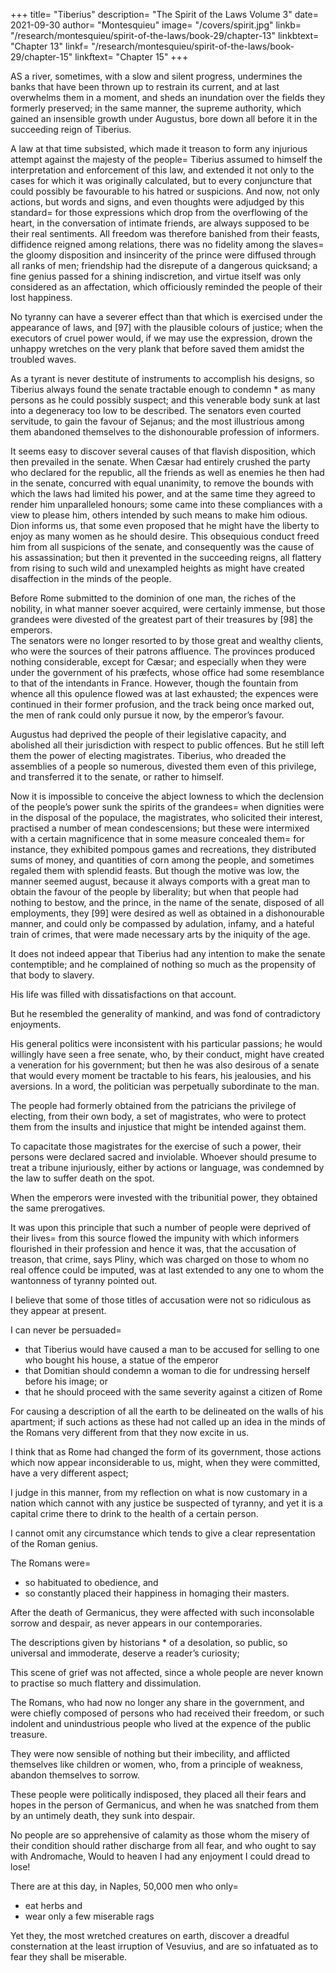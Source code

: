 +++
title=  "Tiberius"
description=  "The Spirit of the Laws Volume 3"
date=  2021-09-30
author=  "Montesquieu"
image=  "/covers/spirit.jpg"
linkb=  "/research/montesquieu/spirit-of-the-laws/book-29/chapter-13"
linkbtext=  "Chapter 13"
linkf=  "/research/montesquieu/spirit-of-the-laws/book-29/chapter-15"
linkftext=  "Chapter 15"
+++

AS a river, sometimes, with a slow and silent progress, undermines the banks that have been thrown up to restrain its current, and at last overwhelms them in a moment, and sheds an inundation over the fields they formerly preserved; in the same manner, the supreme authority, which gained an insensible growth under Augustus, bore down all before it in the succeeding reign of Tiberius.

A law at that time subsisted, which made it treason to form any injurious attempt against the majesty of the people=  Tiberius assumed to himself the interpretation and enforcement of this law, and extended it not only to the cases for which it was originally calculated, but to every conjuncture that could possibly be favourable to his hatred or suspicions. And now, not only actions, but words and signs, and even thoughts were adjudged by this standard=  for those expressions which drop from the overflowing of the heart, in the conversation of intimate friends, are always supposed to be their real sentiments. All freedom was therefore banished from their feasts, diffidence reigned among relations, there was no fidelity among the slaves=  the gloomy disposition and insincerity of the prince were diffused through all ranks of men; friendship had the disrepute of a dangerous quicksand; a fine genius passed for a shining indiscretion, and virtue itself was only considered as an affectation, which officiously reminded the people of their lost happiness.

No tyranny can have a severer effect than that which is exercised under the appearance of laws, and [97] with the plausible colours of justice; when the executors of cruel power would, if we may use the expression, drown the unhappy wretches on the very plank that before saved them amidst the troubled waves.

As a tyrant is never destitute of instruments to accomplish his designs, so Tiberius always found the senate tractable enough to condemn * as many persons as he could possibly suspect; and this venerable body sunk at last into a degeneracy too low to be described. The senators even courted servitude, to gain the favour of Sejanus; and the most illustrious among them abandoned themselves to the dishonourable profession of informers.

It seems easy to discover several causes of that flavish disposition, which then prevailed in the senate. When Cæsar had entirely crushed the party who declared for the republic, all the friends as well as enemies he then had in the senate, concurred with equal unanimity, to remove the bounds with which the laws had limited his power, and at the same time they agreed to render him unparalleled honours; some came into these compliances with a view to please him, others intended by such means to make him odious. Dion informs us, that some even proposed that he might have the liberty to enjoy as many women as he should desire. This obsequious conduct freed him from all suspicions of the senate, and consequently was the cause of his assassination; but then it prevented in the succeeding reigns, all flattery from rising to such wild and unexampled heights as might have created disaffection in the minds of the people.

Before Rome submitted to the dominion of one man, the riches of the nobility, in what manner soever acquired, were certainly immense, but those grandees were divested of the greatest part of their treasures by [98] the emperors. 
\
The senators were no longer resorted to by those great and wealthy clients, who were the sources of their patrons affluence. The provinces produced nothing considerable, except for Cæsar; and especially when they were under the government of his præfects, whose office had some resemblance to that of the intendants in France. However, though the fountain from whence all this opulence flowed was at last exhausted; the expences were continued in their former profusion, and the track being once marked out, the men of rank could only pursue it now, by the emperor’s favour.

Augustus had deprived the people of their legislative capacity, and abolished all their jurisdiction with respect to public offences. But he still left them the power of electing magistrates. Tiberius, who dreaded the assemblies of a people so numerous, divested them even of this privilege, and transferred it to the senate, or rather to himself. 

Now it is impossible to conceive the abject lowness to which the declension of the people’s power sunk the spirits of the grandees=  when dignities were in the disposal of the populace, the magistrates, who solicited their interest, practised a number of mean condescensions; but these were intermixed with a certain magnificence that in some measure concealed them=  for instance, they exhibited pompous games and recreations, they distributed sums of money, and quantities of corn among the people, and sometimes regaled them with splendid feasts. But though the motive was low, the manner seemed august, because it always comports with a great man to obtain the favour of the people by liberality; but when that people had nothing to bestow, and the prince, in the name of the senate, disposed of all employments, they [99] were desired as well as obtained in a dishonourable manner, and could only be compassed by adulation, infamy, and a hateful train of crimes, that were made necessary arts by the iniquity of the age.

It does not indeed appear that Tiberius had any intention to make the senate contemptible; and he complained of nothing so much as the propensity of that body to slavery. 

His life was filled with dissatisfactions on that account. 

But he resembled the generality of mankind, and was fond of contradictory enjoyments. 

His general politics were inconsistent with his particular passions; he would willingly have seen a free senate, who, by their conduct, might have created a veneration for his government; but then he was also desirous of a senate that would every moment be tractable to his fears, his jealousies, and his aversions. In a word, the politician was perpetually subordinate to the man.

The people had formerly obtained from the patricians the privilege of electing, from their own body, a set of magistrates, who were to protect them from the insults and injustice that might be intended against them.

To capacitate those magistrates for the exercise of such a power, their persons were declared sacred and inviolable. Whoever should presume to treat a tribune injuriously, either by actions or language, was condemned by the law to suffer death on the spot. 

When the emperors were invested with the tribunitial power, they obtained the same prerogatives.

It was upon this principle that such a number of people were deprived of their lives=  from this source flowed the impunity with which informers flourished in their profession and hence it was, that the accusation of treason, that crime, says Pliny, which was charged on those to whom no real offence could be imputed, was at last extended to any one to whom the wantonness of tyranny pointed out.

I believe that some of those titles of accusation were not so ridiculous as they appear at present. 

I can never be persuaded= 
- that Tiberius would have caused a man to be accused for selling to one who bought his house, a statue of the emperor
- that Domitian should condemn a woman to die for undressing herself before his image; or 
- that he should proceed with the same severity against a citizen of Rome

For causing a description of all the earth to be delineated on the walls of his apartment; if such actions as these had not called up an idea in the minds of the Romans very different from that they now excite in us. 

I think that as Rome had changed the form of its government, those actions which now appear inconsiderable to us, might, when they were committed, have a very different aspect; 

I judge in this manner, from my reflection on what is now customary in a nation which cannot with any justice be suspected of tyranny, and yet it is a capital crime there to drink to the health of a certain person.

I cannot omit any circumstance which tends to give a clear representation of the Roman genius. 

The Romans were= 
- so habituated to obedience, and
- so constantly placed their happiness in homaging their masters.

After the death of Germanicus, they were affected with such inconsolable sorrow and despair, as never appears in our contemporaries. 

The descriptions given by historians * of a desolation, so public, so universal and immoderate, deserve a reader’s curiosity; 

This scene of grief was not affected, since a whole people are never known to practise so much flattery and dissimulation.

The Romans, who had now no longer any share in the government, and were chiefly composed of persons who had received their freedom, or such indolent and unindustrious people who lived at the expence of the public treasure.

They were now sensible of nothing but their imbecility, and afflicted themselves like children or women, who, from a principle of weakness, abandon themselves to sorrow. 

These people were politically indisposed, they placed all their fears and hopes in the person of Germanicus, and when he was snatched from them by an untimely death, they sunk into despair.

No people are so apprehensive of calamity as those whom the misery of their condition should rather discharge from all fear, and who ought to say with Andromache, Would to heaven I had any enjoyment I could dread to lose! 

There are at this day, in Naples, 50,000 men who only= 
- eat herbs and
- wear only a few miserable rags

Yet they, the most wretched creatures on earth, discover a dreadful consternation at the least irruption of Vesuvius, and are so infatuated as to fear they shall be miserable.